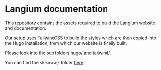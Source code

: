 # Langium documentation

This repository contains the assets required to build the Langium website and documentation.

Our setup uses TailwindCSS to build the styles which are then copied into the Hugo installation, from which our website is finally built.

Please look into the sub folders [hugo/](hugo/README.md) and [tailwind/](tailwind/README.md).

You can find the `showcase/` folder [here](hugo/content/showcase).

